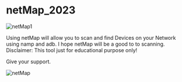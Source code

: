# netMap_2023
![netMap1](https://github.com/Joash-Jenushan/netMap_2023/assets/137409476/a21a4714-b048-4434-8b0e-554dc138d1ac)

Using netMap will allow you to scan and find Devices on your Network using namp and adb. 
I hope netMap will be a good to to scanning. Disclaimer: This tool just for educational purpose only! 

<bash info.sh to view more info>

Give your support.

![netMap](https://github.com/Joash-Jenushan/netMap_2023/assets/137409476/af622557-40d5-4f83-b8af-198797868397)
